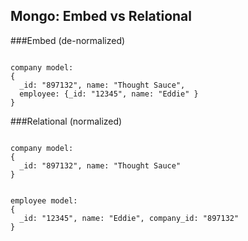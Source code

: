 Mongo: Embed vs Relational
-------------

###Embed (de-normalized)

<pre><code>
company model:
{
  _id: "897132", name: "Thought Sauce", 
  employee: {_id: "12345", name: "Eddie" }
}
</code></pre>

###Relational (normalized)

<pre><code>
company model:
{
  _id: "897132", name: "Thought Sauce"
}
</code></pre>
<pre><code>
employee model:
{
  _id: "12345", name: "Eddie", company_id: "897132" 
}
</code></pre>